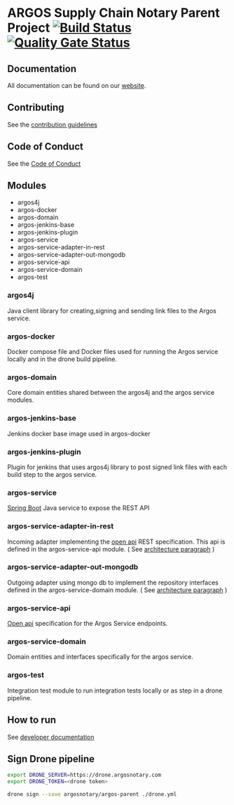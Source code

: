 
ARGOS Supply Chain Notary Parent Project [![Build Status](https://cloud.drone.io/api/badges/argosnotary/argos-parent/status.svg)](https://cloud.drone.io/argosnotary/argos-parent) [![Quality Gate Status](https://sonarcloud.io/api/project_badges/measure?project=argosnotary_argos-parent&metric=alert_status)](https://sonarcloud.io/dashboard?id=argosnotary_argos-parent)
============

## Documentation
 
 All documentation can be found on our [website](https://argosnotary.github.io/docs/00_overview/10_overview).
 
## Contributing

See the [contribution guidelines](https://argosnotary.github.io/docs/80_contributing/10_contributing)

## Code of Conduct

See the [Code of Conduct](https://argosnotary.github.io/docs/80_contributing/20_code_of_conduct)

## Modules
-   argos4j
-   argos-docker
-   argos-domain
-   argos-jenkins-base
-   argos-jenkins-plugin
-   argos-service
-   argos-service-adapter-in-rest
-   argos-service-adapter-out-mongodb
-   argos-service-api
-   argos-service-domain
-   argos-test
   
 
### argos4j
Java client library for creating,signing and sending link files to the
Argos service.

### argos-docker
Docker compose file and Docker files used for running the Argos service
locally and in the drone build pipeline.

### argos-domain
Core domain entities shared between the argos4j and the argos service
modules.

### argos-jenkins-base
Jenkins docker base image used in argos-docker

### argos-jenkins-plugin
Plugin for jenkins that uses argos4j library to post signed link files
with each build step to the argos service.

### argos-service
[Spring Boot](https://spring.io/projects/spring-boot) Java service to
expose the REST API

### argos-service-adapter-in-rest
Incoming adapter implementing the
[open api](https://swagger.io/specification/) REST specification. This
api is defined in the argos-service-api module. 
( See [architecture paragraph](#architecture) )

### argos-service-adapter-out-mongodb
Outgoing adapter using mongo db to implement the repository interfaces
defined in the argos-service-domain module. ( See [architecture
paragraph](#architecture) )
### argos-service-api
[Open api](https://swagger.io/specification/) specification for the
Argos Service endpoints.

### argos-service-domain
Domain entities and interfaces specifically for the argos service.

### argos-test

Integration test module to run integration tests locally or as step in a
drone pipeline.


## How to run
See [developer documentation](docs/DEVELOPER.md)

## Sign Drone pipeline

```sh
export DRONE_SERVER=https://drone.argosnotary.com
export DRONE_TOKEN=<drone token>

drone sign --save argosnotary/argos-parent ./drone.yml
```


